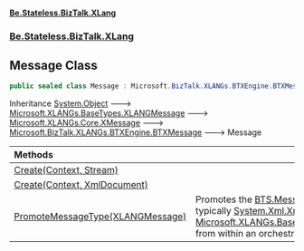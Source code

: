 #### [Be.Stateless.BizTalk.XLang](README.md 'README')
### [Be.Stateless.BizTalk.XLang](Be.Stateless.BizTalk.XLang.md 'Be.Stateless.BizTalk.XLang')

## Message Class

```csharp
public sealed class Message : Microsoft.BizTalk.XLANGs.BTXEngine.BTXMessage
```

Inheritance [System.Object](https://docs.microsoft.com/en-us/dotnet/api/System.Object 'System.Object') &#129106; [Microsoft.XLANGs.BaseTypes.XLANGMessage](https://docs.microsoft.com/en-us/dotnet/api/Microsoft.XLANGs.BaseTypes.XLANGMessage 'Microsoft.XLANGs.BaseTypes.XLANGMessage') &#129106; [Microsoft.XLANGs.Core.XMessage](https://docs.microsoft.com/en-us/dotnet/api/Microsoft.XLANGs.Core.XMessage 'Microsoft.XLANGs.Core.XMessage') &#129106; [Microsoft.BizTalk.XLANGs.BTXEngine.BTXMessage](https://docs.microsoft.com/en-us/dotnet/api/Microsoft.BizTalk.XLANGs.BTXEngine.BTXMessage 'Microsoft.BizTalk.XLANGs.BTXEngine.BTXMessage') &#129106; Message

| Methods | |
| :--- | :--- |
| [Create(Context, Stream)](Message.Create(Context,Stream).md 'Be.Stateless.BizTalk.XLang.Message.Create(Microsoft.XLANGs.Core.Context, System.IO.Stream)') | |
| [Create(Context, XmlDocument)](Message.Create(Context,XmlDocument).md 'Be.Stateless.BizTalk.XLang.Message.Create(Microsoft.XLANGs.Core.Context, System.Xml.XmlDocument)') | |
| [PromoteMessageType(XLANGMessage)](Message.PromoteMessageType(XLANGMessage).md 'Be.Stateless.BizTalk.XLang.Message.PromoteMessageType(Microsoft.XLANGs.BaseTypes.XLANGMessage)') | Promotes the [BTS.MessageType](https://docs.microsoft.com/en-us/dotnet/api/BTS.MessageType 'BTS.MessageType') of an untyped —typically [System.Xml.XmlDocument](https://docs.microsoft.com/en-us/dotnet/api/System.Xml.XmlDocument 'System.Xml.XmlDocument')— [Microsoft.XLANGs.BaseTypes.XLANGMessage](https://docs.microsoft.com/en-us/dotnet/api/Microsoft.XLANGs.BaseTypes.XLANGMessage 'Microsoft.XLANGs.BaseTypes.XLANGMessage')[message](Message.PromoteMessageType(XLANGMessage).md#Be.Stateless.BizTalk.XLang.Message.PromoteMessageType(Microsoft.XLANGs.BaseTypes.XLANGMessage).message 'Be.Stateless.BizTalk.XLang.Message.PromoteMessageType(Microsoft.XLANGs.BaseTypes.XLANGMessage).message') from within an orchestration. |
